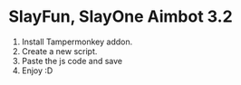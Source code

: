 # SlayFun, SlayOne Aimbot 3.2
1. Install Tampermonkey addon.
2. Create a new script.
3. Paste the js code and save
4. Enjoy :D
